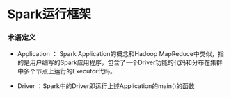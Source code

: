 
# Spark运行框架

### 术语定义 

* Application ： Spark Application的概念和Hadoop MapReduce中类似，指的是用户编写的Spark应用程序，包含了一个Driver功能的代码和分布在集群中多个节点上运行的Executor代码。

* Driver ：Spark中的Driver即运行上述Application的main()的函数
